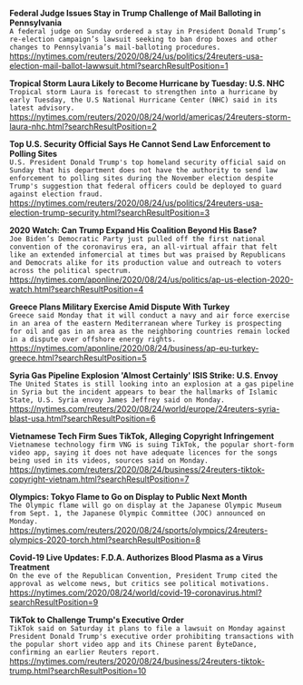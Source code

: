 **Federal Judge Issues Stay in Trump Challenge of Mail Balloting in Pennsylvania**\
`A federal judge on Sunday ordered a stay in President Donald Trump’s re-election campaign’s lawsuit seeking to ban drop boxes and other changes to Pennsylvania’s mail-balloting procedures.`\
https://nytimes.com/reuters/2020/08/24/us/politics/24reuters-usa-election-mail-ballot-lawwsuit.html?searchResultPosition=1

**Tropical Storm Laura Likely to Become Hurricane by Tuesday: U.S. NHC**\
`Tropical storm Laura is forecast to strengthen into a hurricane by early Tuesday, the U.S National Hurricane Center (NHC) said in its latest advisory. `\
https://nytimes.com/reuters/2020/08/24/world/americas/24reuters-storm-laura-nhc.html?searchResultPosition=2

**Top U.S. Security Official Says He Cannot Send Law Enforcement to Polling Sites**\
`U.S. President Donald Trump's top homeland security official said on Sunday that his department does not have the authority to send law enforcement to polling sites during the November election despite Trump's suggestion that federal officers could be deployed to guard against election fraud.`\
https://nytimes.com/reuters/2020/08/24/us/politics/24reuters-usa-election-trump-security.html?searchResultPosition=3

**2020 Watch: Can Trump Expand His Coalition Beyond His Base?**\
`Joe Biden’s Democratic Party just pulled off the first national convention of the coronavirus era, an all-virtual affair that felt like an extended infomercial at times but was praised by Republicans and Democrats alike for its production value and outreach to voters across the political spectrum.`\
https://nytimes.com/aponline/2020/08/24/us/politics/ap-us-election-2020-watch.html?searchResultPosition=4

**Greece Plans Military Exercise Amid Dispute With Turkey**\
`Greece said Monday that it will conduct a navy and air force exercise in an area of the eastern Mediterranean where Turkey is prospecting for oil and gas in an area as the neighboring countries remain locked in a dispute over offshore energy rights. `\
https://nytimes.com/aponline/2020/08/24/business/ap-eu-turkey-greece.html?searchResultPosition=5

**Syria Gas Pipeline Explosion 'Almost Certainly' ISIS Strike: U.S. Envoy**\
`The United States is still looking into an explosion at a gas pipeline in Syria but the incident appears to bear the hallmarks of Islamic State, U.S. Syria envoy James Jeffrey said on Monday.`\
https://nytimes.com/reuters/2020/08/24/world/europe/24reuters-syria-blast-usa.html?searchResultPosition=6

**Vietnamese Tech Firm Sues TikTok, Alleging Copyright Infringement**\
`Vietnamese technology firm VNG is suing TikTok, the popular short-form video app, saying it does not have adequate licences for the songs being used in its videos, sources said on Monday.`\
https://nytimes.com/reuters/2020/08/24/business/24reuters-tiktok-copyright-vietnam.html?searchResultPosition=7

**Olympics: Tokyo Flame to Go on Display to Public Next Month**\
`The Olympic flame will go on display at the Japanese Olympic Museum from Sept. 1, the Japanese Olympic Committee (JOC) announced on Monday.`\
https://nytimes.com/reuters/2020/08/24/sports/olympics/24reuters-olympics-2020-torch.html?searchResultPosition=8

**Covid-19 Live Updates: F.D.A. Authorizes Blood Plasma as a Virus Treatment**\
`On the eve of the Republican Convention, President Trump cited the approval as welcome news, but critics see political motivations.`\
https://nytimes.com/2020/08/24/world/covid-19-coronavirus.html?searchResultPosition=9

**TikTok to Challenge Trump's Executive Order**\
`TikTok said on Saturday it plans to file a lawsuit on Monday against President Donald Trump's executive order prohibiting transactions with the popular short video app and its Chinese parent ByteDance, confirming an earlier Reuters report.`\
https://nytimes.com/reuters/2020/08/24/business/24reuters-tiktok-trump.html?searchResultPosition=10

